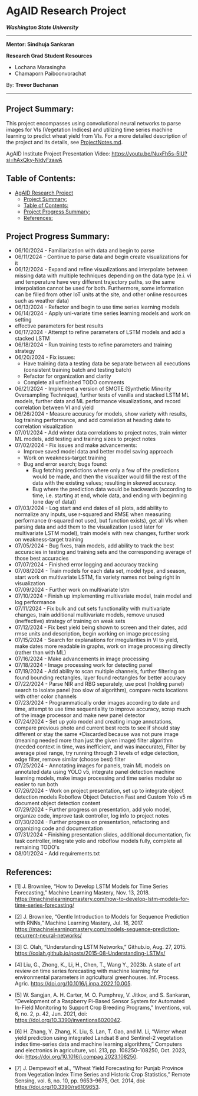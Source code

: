 # AgAID Research Project

***Washington State University***

---

**Mentor: Sindhuja Sankaran**

**Research Grad Student Resources**
* Lochana Marasingha
* Chamaporn Paiboonvorachat

By: **Trevor Buchanan**

---

## Project Summary:
This project encompasses using convolutional neural networks to parse images for VIs (Vegetation Indices) and
utilizing time series machine learning to predict wheat yield from VIs. For a more detailed description of the 
project and its details, see [ProjectNotes.md](ProjectNotes.md).

AgAID Institute Project Presentation Video: https://youtu.be/NuxFh5s-5IU?si=hAxQky-NidyFzawA

## Table of Contents:
<!-- TOC -->
* [AgAID Research Project](#agaid-research-project)
  * [Project Summary:](#project-summary)
  * [Table of Contents:](#table-of-contents)
  * [Project Progress Summary:](#project-progress-summary)
  * [References:](#references-)
<!-- TOC -->


## Project Progress Summary:
* 06/10/2024 - Familiarization with data and begin to parse
* 06/11/2024 - Continue to parse data and begin create visualizations for it
* 06/12/2024 - Expand and refine visualizations and interpolate between missing 
data with multiple techniques depending on the data type (e.i. vi and temperature 
have very different trajectory paths, so the same interpolation cannot be used 
for both. Furthermore, some information can be filled from other IoT units at the 
site, and other online resources such as weather data)
* 06/13/2024 - Refactor and begin to use time series learning models
* 06/14/2024 - Apply uni-variate time series learning models and work on setting 
* effective parameters for best results
* 06/17/2024 - Attempt to refine parameters of LSTM models and add a stacked LSTM
* 06/18/2024 - Run training tests to refine parameters and training strategy
* 06/20/2024 - Fix issues: 
  * Have training data a testing data be separate between all
  executions (consistent training batch and testing batch)
  * Refactor for organization and clarity
  * Complete all unfinished TODO comments 
* 06/21/2024 - Implement a version of SMOTE (Synthetic Minority Oversampling Technique), further tests of vanilla and stacked
LSTM ML models, further data and ML performance visualizations, and record correlation between VI and yield
* 06/26/2024 - Measure accuracy for models, show variety with results, log training performance, and add correlation at heading date to correlation visualization
* 07/01/2024 - Add winter data correlations to project notes, train winter ML models, add testing and training sizes to project notes
* 07/02/2024 - Fix issues and make advancements:
  * Improve saved model data and better model saving approach
  * Work on weakness-target training
  * Bug and error search; bugs found:
    * Bug fetching predictions where only a few of the predictions would be made, and then the visualizer would fill 
    the rest of the data with the existing values; resulting in skewed accuracy. 
    * Bug where the prediction data would be backwards (according to time, i.e. starting at end, whole data, and 
    ending with beginning (one day of data))
* 07/03/2024 - Log start and end dates of all plots, add ability to normalize any inputs, use r-squared and RMSE
when measuring performance (r-squared not used, but function exists), get all VIs when parsing data and add them
to the visualization (used later for multivariate LSTM model), train models with new changes, further work on weakness-target training
* 07/05/2024 - Bug fixes, train models, add ability to track the best accuracies in testing and training sets and the 
corresponding average of those best accuracies
* 07/07/2024 - Finished error logging and accuracy tracking
* 07/08/2024 - Train models for each data set, model type, and season, start work on multivariate LSTM, fix variety names 
not being right in visualization
* 07/09/2024 - Further work on multivariate lstm
* 07/10/2024 - Finish up implementing multivariate model, train model and log performance
* 07/11/2024 - Fix bulk and cut sets functionality with multivariate changes, train additional multivariate models, remove 
unused (ineffective) strategy of training on weak sets
* 07/12/2024 - Fix best yield being shown to screen and their dates, add rmse units and description, begin working on image
processing
* 07/15/2024 - Search for explanations for irregularities in VI to yield, make dates more readable in graphs, work on image processing directly (rather than with ML)
* 07/16/2024 - Make advancements in image processing 
* 07/18/2024 - Image processing work for detecting panel
* 07/19/2024 - Add ability to scan multiple channels, further filtering on found bounding rectangles, layer found 
rectangles for better accuracy
* 07/22/2024 - Parse NIR and RBG separately, use post (holding panel) search to isolate panel (too slow of algorithm), compare rects locations with other color channels
* 07/23/2024 - Programmatically order images according to date and time, attempt to use time sequentiality to improve accuracy, 
scrap much of the image processor and make new panel detector
* 07/24/2024 - Set up yolo model and creating image annotations, compare previous photo and current best rects to see if should stay 
different or stay the same *Discarded because was not pure image (meaning needed more than just the given image)  filter algorithm (needed context in time, 
was inefficient, and was inaccurate), Filter by average pixel range, try running through 3 levels of edge detection, edge filter, remove similar (choose best) filter
* 07/25/2024 - Annotating images for panels, train ML models on annotated data using YOLO v5, integrate panel detection machine learning models, make image 
processing and time series modular so easier to run both
* 07/26/2024 - Work on project presentation, set up to integrate object detection models Roboflow Object Detection Fast and Custom Yolo v5 m
document object detection content
* 07/29/2024 - Further progress on presentation, add yolo model, organize code, improve task controller, log info to project notes
* 07/30/2024 - Further progress on presentation, refactoring and organizing code and documentation
* 07/31/2024 - Finishing presentation slides, additional documentation, fix task controller, integrate yolo and roboflow models fully, complete all remaining TODO's
* 08/01/2024 - Add requirements.txt

## References: 
* [1] J. Brownlee, “How to Develop LSTM Models for Time Series Forecasting,” Machine Learning Mastery, Nov. 13, 2018. https://machinelearningmastery.com/how-to-develop-lstm-models-for-time-series-forecasting/

* [2] J. Brownlee, “Gentle Introduction to Models for Sequence Prediction with RNNs,” Machine Learning Mastery, Jul. 16, 2017. https://machinelearningmastery.com/models-sequence-prediction-recurrent-neural-networks/

* [3] C. Olah, “Understanding LSTM Networks,” Github.io, Aug. 27, 2015. https://colah.github.io/posts/2015-08-Understanding-LSTMs/

* [4] Liu, G., Zhong, K., Li, H., Chen, T., Wang Y., 2023b. A state of art review on time series forecasting with machine learning for environmental parameters in agricultural greenhouses. Inf. Process. Agric. https://doi.org/10.1016/j.inpa.2022.10.005.

* [5] W. Sangjan, A. H. Carter, M. O. Pumphrey, V. Jitkov, and S. Sankaran, “Development of a Raspberry Pi-Based Sensor System for Automated In-Field Monitoring to Support Crop Breeding Programs,” Inventions, vol. 6, no. 2, p. 42, Jun. 2021, doi: https://doi.org/10.3390/inventions6020042.

* [6] H. Zhang, Y. Zhang, K. Liu, S. Lan, T. Gao, and M. Li, “Winter wheat yield prediction using integrated Landsat 8 and Sentinel-2 vegetation index time-series data and machine learning algorithms,” Computers and electronics in agriculture, vol. 213, pp. 108250–108250, Oct. 2023, doi: https://doi.org/10.1016/j.compag.2023.108250.

* [7] J. Dempewolf et al., “Wheat Yield Forecasting for Punjab Province from Vegetation Index Time Series and Historic Crop Statistics,” Remote Sensing, vol. 6, no. 10, pp. 9653–9675, Oct. 2014, doi: https://doi.org/10.3390/rs6109653.


